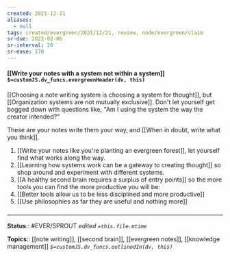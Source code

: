 ```yaml
---
created: 2021-12-21 
aliases:
  - null
tags: created/evergreen/2021/12/21, review, node/evergreen/claim
sr-due: 2022-02-06
sr-interval: 20
sr-ease: 170
---
```


#### [[Write your notes with a system not within a system]] `$=customJS.dv_funcs.evergreenHeader(dv, this)`

[[Choosing a note writing system is choosing a system for thought]],
but [[Organization systems are not mutually exclusive]].
Don't let yourself get bogged down with questions like, "Am I using the system the way the creator intended?" 

These are your notes write them your way, 
and [[When in doubt, write what you think]].

1. [[Write your notes like you're planting an evergreen forest]], let yourself find what works along the way.  
1. [[Learning how systems work can be a gateway to creating thought]] so shop around and experiment with different systems.  
1. [[A healthy second brain requires a surplus of entry points]] so the more tools you can find the more productive you will be:
1. [[Better tools allow us to be less disciplined and more productive]] 
1. [[Use philosophies as far they are useful and nothing more]]

### <hr class="footnote"/>

**Status**:: #EVER/SPROUT
*edited `=this.file.mtime`*

**Topics**:: [[note writing]], [[second brain]], [[evergreen notes]], [[knowledge management]]
*`$=customJS.dv_funcs.outlinedIn(dv, this)`*


